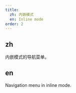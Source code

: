 ```yaml
---
title:
  zh: 内嵌模式
  en: Inline mode
order: 2
---
```


## zh

内嵌模式的导航菜单。

## en

Navigation menu in inline mode.
